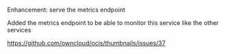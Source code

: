 Enhancement: serve the metrics endpoint

Added the metrics endpoint to be able to monitor this service like the other services

<https://github.com/owncloud/ocis/thumbnails/issues/37>
